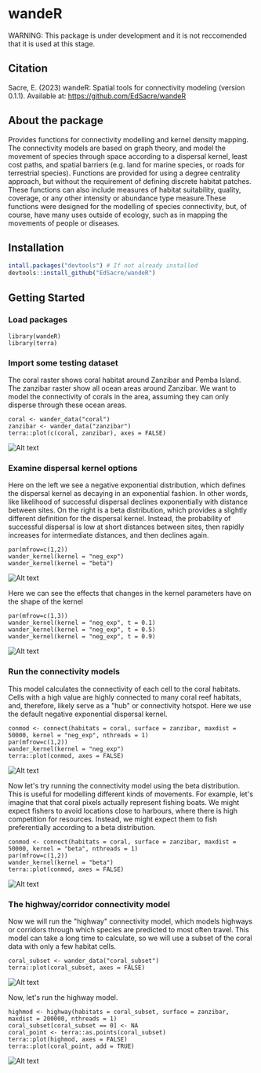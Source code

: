 # wandeR
WARNING: This package is under development and it is not reccomended that it is used at this stage.

## Citation
Sacre, E. (2023) wandeR: Spatial tools for connectivity modeling (version 0.1.1). 
Available at: https://github.com/EdSacre/wandeR

## About the package
Provides functions for connectivity modelling and kernel density
mapping. The connectivity models are based on graph theory, and model the 
movement of species through space according to a dispersal kernel, least 
cost paths, and spatial barriers (e.g. land for marine species, or roads
for terrestrial species). Functions are provided for using a degree
centrality approach, but without the requirement of defining discrete
habitat patches. These functions can also include measures of habitat
suitability, quality, coverage, or any other intensity or abundance
type measure.These functions were designed for the modelling of species 
connectivity, but, of course, have many uses outside of ecology, such as in 
mapping the movements of people or diseases.

## Installation
``` r
intall.packages("devtools") # If not already installed
devtools::install_github("EdSacre/wandeR")
```

## Getting Started
### Load packages
```{r}
library(wandeR)
library(terra)
```

### Import some testing dataset
The coral raster shows coral habitat around Zanzibar and Pemba Island.
The zanzibar raster show all ocean areas around Zanzibar.
We want to model the connectivity of corals in the area, assuming they can only
disperse through these ocean areas.
```{r}
coral <- wander_data("coral")
zanzibar <- wander_data("zanzibar")
terra::plot(c(coral, zanzibar), axes = FALSE)
```
![Alt text](inst/images/coral.jpg)

### Examine dispersal kernel options
Here on the left we see a negative exponential distribution, which defines the dispersal kernel as decaying in
an exponential fashion. In other words, like likelihood of successful dispersal declines exponentially with distance between sites.
On the right is a beta distribution, which provides a slightly different definition for the dispersal kernel.
Instead, the probability of successful dispersal is low at short distances between sites, then rapidly increases for intermediate
distances, and then declines again.
```{r}
par(mfrow=c(1,2))
wander_kernel(kernel = "neg_exp")
wander_kernel(kernel = "beta")
```
![Alt text](inst/images/kernel1.jpg)

Here we can see the effects that changes in the kernel parameters have on the shape of the kernel
```{r}
par(mfrow=c(1,3))
wander_kernel(kernel = "neg_exp", t = 0.1)
wander_kernel(kernel = "neg_exp", t = 0.5)
wander_kernel(kernel = "neg_exp", t = 0.9)
```
![Alt text](inst/images/kernel2.jpg)

### Run the connectivity models
This model calculates the connectivity of each cell to the coral habitats. 
Cells with a high value are highly connected to many coral reef habitats,
and, therefore, likely serve as a "hub" or connectivity hotspot. Here we use the
default negative exponential dispersal kernel.
```{r}
conmod <- connect(habitats = coral, surface = zanzibar, maxdist = 50000, kernel = "neg_exp", nthreads = 1)
par(mfrow=c(1,2))
wander_kernel(kernel = "neg_exp")
terra::plot(conmod, axes = FALSE)
```
![Alt text](inst/images/connect1.jpg)

Now let's try running the connectivity model using the beta distribution. This 
is useful for modelling different kinds of movements. For example, let's imagine
that that coral pixels actually represent fishing boats. We might expect fishers
to avoid locations close to harbours, where there is high competition for 
resources. Instead, we might expect them to fish preferentially according to a
beta distribution.
```{r}
conmod <- connect(habitats = coral, surface = zanzibar, maxdist = 50000, kernel = "beta", nthreads = 1)
par(mfrow=c(1,2))
wander_kernel(kernel = "beta")
terra::plot(conmod, axes = FALSE)
```
![Alt text](inst/images/connect2.jpg)

### The highway/corridor connectivity model
Now we will run the "highway" connectivity model, which models highways or corridors 
through which species are predicted to most often travel. This model can take a
long time to calculate, so we will use a subset of the coral data with only a few
habitat cells.
```{r}
coral_subset <- wander_data("coral_subset")
terra::plot(coral_subset, axes = FALSE)
```
![Alt text](inst/images/highway1.jpg)

Now, let's run the highway model.
```{r}
highmod <- highway(habitats = coral_subset, surface = zanzibar, maxdist = 200000, nthreads = 1)
coral_subset[coral_subset == 0] <- NA
coral_point <- terra::as.points(coral_subset)
terra::plot(highmod, axes = FALSE)
terra::plot(coral_point, add = TRUE)
```
![Alt text](inst/images/highway2.jpg)

